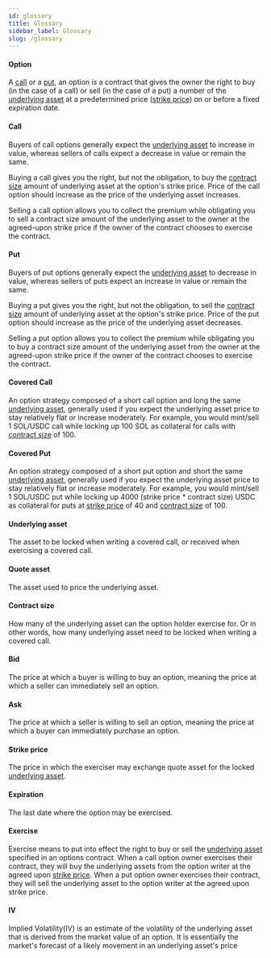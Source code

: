 ```yaml
---
id: glossary
title: Glossary
sidebar_label: Glossary
slug: /glossary
---
```


#### Option
A [call](#call) or a [put](#put), an option is a contract that gives the owner the right to buy (in the case of a call) or sell (in the case of a put) a number of the [underlying asset](#underlying-asset) at a predetermined price ([strike price](#strike-price)) on or before a fixed expiration date.

#### Call
Buyers of call options generally expect the [underlying asset](#underlying-asset) to increase in value, whereas sellers of calls expect a decrease in value or remain the same.

Buying a call gives you the right, but not the obligation, to buy the [contract size](#contract-size) amount of underlying asset at the option's strike price. Price of the call option should increase as the price of the underlying asset increases.

Selling a call option allows you to collect the premium while obligating you to sell a contract size amount of the underlying asset to the owner at the agreed-upon strike price if the owner of the contract chooses to exercise the contract.

#### Put
Buyers of put options generally expect the [underlying asset](#underlying-asset) to decrease in value, whereas sellers of puts expect an increase in value or remain the same.

Buying a put gives you the right, but not the obligation, to sell the [contract size](#contract-size) amount of underlying asset at the option's strike price. Price of the put option should increase as the price of the underlying asset decreases.

Selling a put option allows you to collect the premium while obligating you to buy a contract size amount of the underlying asset from the owner at the agreed-upon strike price if the owner of the contract chooses to exercise the contract.

#### Covered Call
An option strategy composed of a short call option and long the same [underlying asset](#underlying-asset), generally used if you expect the underlying asset price to stay relatively flat or increase moderately. For example, you would mint/sell 1 SOL/USDC call while locking up 100 SOL as collateral for calls with [contract size](#contract-size) of 100.

#### Covered Put
An option strategy composed of a short put option and short the same [underlying asset](#underlying-asset), generally used if you expect the underlying asset price to stay relatively flat or increase moderately. For example, you would mint/sell 1 SOL/USDC put while locking up 4000 (strike price * contract size) USDC as collateral for puts at [strike price](#strike-price) of 40 and [contract size](#contract-size) of 100.

#### Underlying asset
The asset to be locked when writing a covered call, or received when exercising a covered call.

#### Quote asset
The asset used to price the underlying asset.

#### Contract size
How many of the underlying asset can the option holder exercise for.
Or in other words, how many underlying asset need to be locked when writing a covered call.

#### Bid
The price at which a buyer is willing to buy an option, meaning the price at which a seller can immediately sell an option.

#### Ask
The price at which a seller is willing to sell an option, meaning the price at which a buyer can immediately purchase an option. 

#### Strike price
The price in which the exerciser may exchange quote asset for the locked [underlying asset](#underlying-asset).

#### Expiration
The last date where the option may be exercised.

#### Exercise
Exercise means to put into effect the right to buy or sell the [underlying asset](#underlying-asset) specified in an options contract. When a call option owner exercises their contract, they will buy the underlying assets from the option writer at the agreed upon [strike price](#strike-price). When a put option owner exercises their contract, they will sell the underlying asset to the option writer at the agreed upon strike price.

#### IV
Implied Volatility(IV) is an estimate of the volatility of the underlying asset that is derived from the market value of an option. It is essentially the market's forecast of a likely movement in an underlying asset's price

